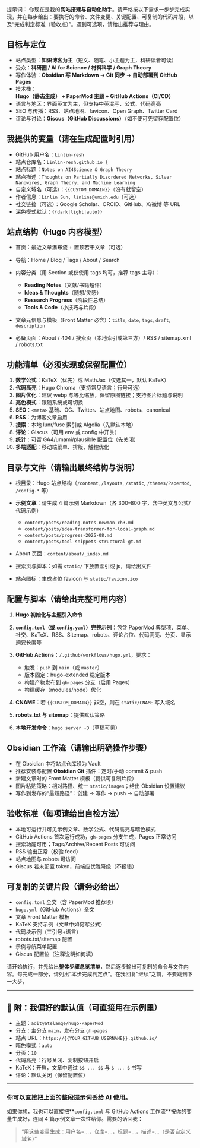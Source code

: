 


提示词： 你现在是我的**网站搭建与自动化助手**。请严格按以下需求一步步完成实现，并在每步给出：要执行的命令、文件变更、关键配置、可复制的代码片段，以及“完成判定标准（验收点）”。遇到可选项，请给出推荐与理由。

## 目标与定位

* 站点类型：**知识博客为主**（短文、随笔、小主题为主，科研读者可读）
* 受众：**科研圈 / AI for Science / 材料科学 / Graph Theory**
* 写作体验：**Obsidian 写 Markdown → Git 同步 → 自动部署到 GitHub Pages**
* 技术栈：**Hugo（静态生成） + PaperMod 主题 + GitHub Actions（CI/CD）**
* 语言与地区：界面英文为主，但支持中英混写、公式、代码高亮
* SEO 与传播：RSS、站点地图、favicon、Open Graph、Twitter Card 
* 评论与讨论：**Giscus（GitHub Discussions）**（如不便可先留存配置位）

## 我提供的变量（请在生成配置时引用）

* GitHub 用户名：`Linlin-resh`
* 站点仓库名：`Linlin-resh.github.io`（
* 站点标题：`Notes on AI4Science & Graph Theory`
* 站点描述：`Thoughts on Partially Disordered Networks, Silver Nanowires, Graph Theory, and Machine Learning` 
* 自定义域名（可选）：`{{CUSTOM_DOMAIN}}`（没有就留空）
* 作者信息：`Linlin Sun`、`linlins@umich.edu`（可选）
* 社交链接（可选）：Google Scholar、ORCID、GitHub、X/微博 等 URL
* 深色模式默认：`{{dark|light|auto}}`

## 站点结构（Hugo 内容模型）

* 首页：最近文章瀑布流 + 置顶若干文章（可选）
* 导航：Home / Blog / Tags / About / Search
* 内容分类（用 Section 或仅使用 tags 均可，推荐 tags 主导）：

  * **Reading Notes**（文献/书籍短评）
  * **Ideas & Thoughts**（随想/灵感）
  * **Research Progress**（阶段性总结）
  * **Tools & Code**（小技巧与片段）
* 文章元信息与模板（Front Matter 必含）：`title`, `date`, `tags`, `draft`, `description`
* 必备页面：About / 404 / 搜索页（本地索引或第三方）/ RSS / sitemap.xml / robots.txt

## 功能清单（必须实现或保留配置位）

1. **数学公式**：KaTeX（优先）或 MathJax（仅选其一，默认 KaTeX）
2. **代码高亮**：Hugo Chroma（支持常见语言；行号可选）
3. **图片优化**：建议 webp 与等比缩放，保留原图链接；支持图片标题与说明
4. **亮色模式**：跟随系统或可切换
5. **SEO**：`<meta>` 基础、OG、Twitter、站点地图、robots、canonical
6. **RSS**：为博客文章启用
7. **搜索**：本地 lunr/fuse 索引或 Algolia（先默认本地）
8. **评论**：Giscus（可用 env 或 config 中开关）
9. **统计**：可留 GA4/umami/plausible 配置位（先关闭）
10. **多端适配**：移动端菜单、排版、触控优化

## 目录与文件（请输出最终结构与说明）

* 根目录：Hugo 站点结构（`/content`, `/layouts`, `/static`, `/themes/PaperMod`, `/config.*` 等）
* **示例文章**：请生成 4 篇示例 Markdown（各 300–800 字，含中英文与公式/代码示例）

  * `content/posts/reading-notes-newman-ch3.md`
  * `content/posts/idea-transformer-for-local-graph.md`
  * `content/posts/progress-2025-08.md`
  * `content/posts/tool-snippets-structural-gt.md`
* About 页面：`content/about/_index.md`
* 搜索页与脚本：如需 `static/` 下放置索引或 js，请给出文件
* 站点图标：生成占位 favicon 与 `static/favicon.ico`

## 配置与脚本（请给出完整可用内容）

1. **Hugo 初始化与主题引入命令**
2. **`config.toml`（或 `config.yaml`）完整示例**：包含 PaperMod 典型项、菜单、社交、KaTeX、RSS、Sitemap、robots、评论占位、代码高亮、分页、显示摘要长度等
3. **GitHub Actions**：`/.github/workflows/hugo.yml`，要求：

   * 触发：`push` 到 `main`（或 `master`）
   * 版本固定：hugo-extended 稳定版本
   * 构建产物发布到 `gh-pages` 分支（启用 Pages）
   * 构建缓存（modules/node）优化
4. **CNAME**：若 `{{CUSTOM_DOMAIN}}` 非空，则在 `static/CNAME` 写入域名
5. **robots.txt 与 sitemap**：提供默认策略
6. **本地开发命令**：`hugo server -D`（草稿可见）

## Obsidian 工作流（请输出明确操作步骤）

* 在 Obsidian 中将站点仓库设为 Vault
* 推荐安装与配置 **Obsidian Git** 插件：定时/手动 commit & push
* 新建文章时的 Front Matter 模板（提供可复制片段）
* 图片粘贴策略：相对路径、统一 `static/images`；给出 Obsidian 设置建议
* 写作到发布的“最短路径”：创建 → 写作 → push → 自动部署

## 验收标准（每项请给出自检方法）

* 本地可运行并可见示例文章、数学公式、代码高亮与暗色模式
* GitHub Actions 首次运行成功，`gh-pages` 分支生成，Pages 正常访问
* 搜索功能可用；Tags/Archive/Recent Posts 可访问
* RSS 输出正常（校验 feed）
* 站点地图与 robots 可访问
* Giscus 若未配置 token，前端应优雅降级（不报错）

## 可复制的关键片段（请务必给出）

* `config.toml` 全文（含 PaperMod 推荐项）
* `hugo.yml`（GitHub Actions）全文
* 文章 Front Matter 模板
* KaTeX 支持示例（文章中如何写公式）
* 代码块示例（三引号+语言）
* robots.txt/sitemap 配置
* 示例导航菜单配置
* Giscus 配置位（注释说明如何填）

请开始执行，并先给出**整体步骤总览清单**，然后逐步输出可复制的命令与文件内容。每完成一部分，请列出“本步完成判定点”。在我回复“继续”之前，不要跳到下一大步。

---

## 🧩 附：我偏好的默认值（可直接用在示例里）

* 主题：`adityatelange/hugo-PaperMod`
* 分支：主分支 `main`，发布分支 `gh-pages`
* 站点 URL：`https://{{YOUR_GITHUB_USERNAME}}.github.io/`
* 暗色模式：`auto`
* 分页：`10`
* 代码高亮：行号关闭、复制按钮开启
* KaTeX：开启，文章中通过 `$$ ... $$` 与 `$ ... $` 书写
* 评论：默认关闭（保留配置位）

---

### 你可以直接把上面的整段提示词丢给 AI 使用。

如果你想，我也可以直接把\*\*`config.toml` 与 GitHub Actions 工作流\*\*按你的变量生成好，连同 4 篇示例文章一次性给你。需要的话回我：

> “用这些变量生成：用户名=…，仓库=…，标题=…，描述=…（是否自定义域名）”
